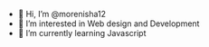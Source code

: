 - 👋 Hi, I’m @morenisha12
- 👀 I’m interested in Web design and Development
- 🌱 I’m currently learning Javascript

<!---
morenisha12/morenisha12 is a ✨ special ✨ repository because its `README.md` (this file) appears on your GitHub profile.
You can click the Preview link to take a look at your changes.
--->
